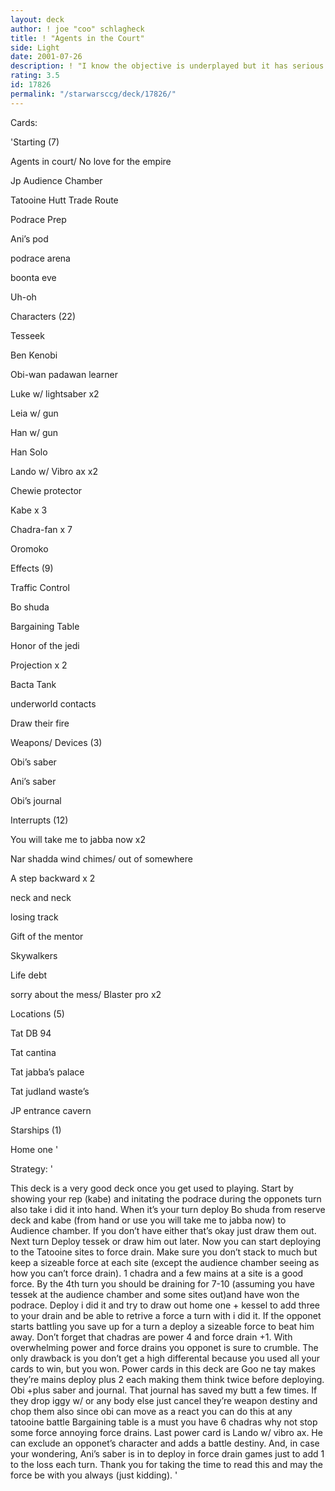 ```yaml
---
layout: deck
author: ! joe "coo" schlagheck
title: ! "Agents in the Court"
side: Light
date: 2001-07-26
description: ! "I know the objective is underplayed but it has serious potiental in drains and battles."
rating: 3.5
id: 17826
permalink: "/starwarsccg/deck/17826/"
---
```

Cards: 

'Starting (7)

Agents in court/ No love for the empire

Jp Audience Chamber

Tatooine Hutt Trade Route

Podrace Prep

Ani’s pod

podrace arena

boonta eve

Uh-oh


Characters (22)

Tesseek

Ben Kenobi

Obi-wan padawan learner

Luke w/ lightsaber x2

Leia w/ gun

Han w/ gun

Han Solo

Lando w/ Vibro ax x2

Chewie protector

Kabe x 3

Chadra-fan x 7

Oromoko


Effects (9)

Traffic Control

Bo shuda

Bargaining Table

Honor of the jedi

Projection x 2

Bacta Tank

underworld contacts

Draw their fire


Weapons/ Devices (3)

Obi’s saber

Ani’s saber

Obi’s journal


Interrupts (12)

You will take me to jabba now x2

Nar shadda wind chimes/ out of somewhere

A step backward x 2

neck and neck

losing track 

Gift of the mentor

Skywalkers

Life debt

sorry about the mess/ Blaster pro x2


Locations (5)

Tat DB 94

Tat cantina

Tat jabba’s palace

Tat judland waste’s

JP entrance cavern


Starships (1)

Home one '

Strategy: '

This deck is a very good deck once you get used to playing. Start by showing your rep (kabe) and initating the podrace during the opponets turn also take i did it into hand. When it’s your turn deploy Bo shuda  from reserve deck and kabe (from hand or use you will take me to jabba now) to Audience chamber. If you don’t have either that’s okay just draw them out. Next turn Deploy tessek or draw him out later. Now you can start deploying to the Tatooine sites to force drain. Make sure you don’t stack to much but keep a sizeable force at each site (except the audience chamber seeing as how you can’t force drain). 1 chadra and a few mains at a site is a good force. By the 4th turn you should be draining for  7-10 (assuming you have tessek at the audience chamber and some sites out)and have won the podrace. Deploy i did it and try to draw out home one + kessel to add three to your drain and be able to retrive a force a turn with i did it. If the opponet starts battling you save up for a turn a deploy a sizeable force to beat him away. Don’t forget that chadras are power 4 and force drain +1. With overwhelming power and force drains you opponet is sure to crumble. The only drawback is you don’t get a high differental because you used all your cards to win, but you won. Power cards in this deck are Goo ne tay makes they’re mains deploy plus 2 each making them think twice before deploying. Obi +plus saber and journal. That journal has saved my butt a few times. If they drop iggy w/ or any body else just cancel they’re weapon destiny and chop them also since obi can move as a react you can do this at any tatooine battle Bargaining table is a must you have 6 chadras why not stop some force annoying force drains. Last power card is Lando w/ vibro ax. He can exclude an opponet’s character and adds a battle destiny. And, in case your wondering, Ani’s saber is in to deploy in force drain games just to add 1 to the loss each turn. Thank you for taking the time to read this and may the force be with you always (just kidding).  '
